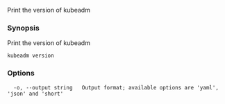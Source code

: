 Print the version of kubeadm

### Synopsis


Print the version of kubeadm

```
kubeadm version
```

### Options

```
  -o, --output string   Output format; available options are 'yaml', 'json' and 'short'
```

